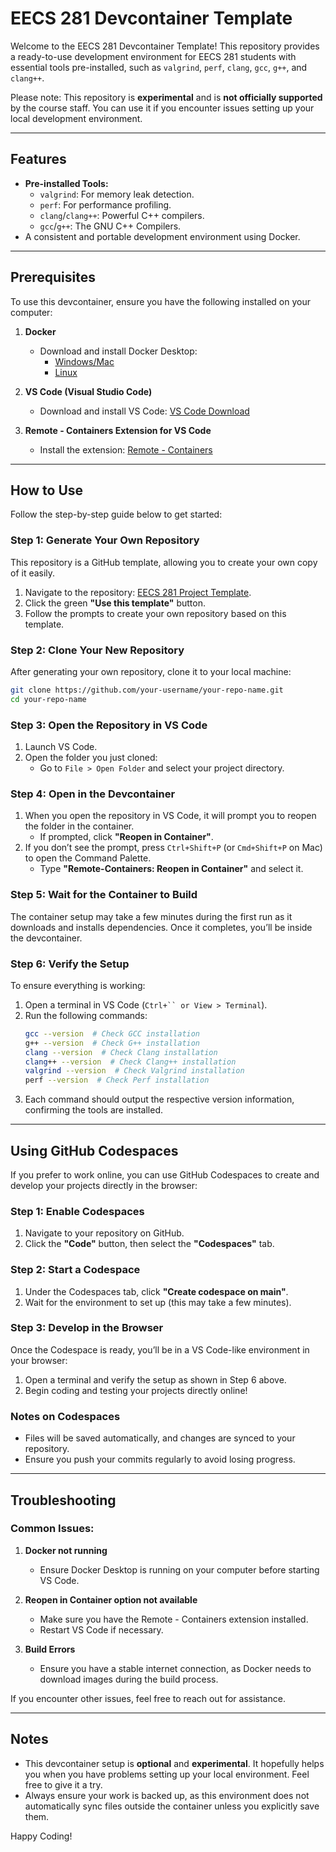 # EECS 281 Devcontainer Template

Welcome to the EECS 281 Devcontainer Template! This repository provides a ready-to-use development environment for EECS 281 students with essential tools pre-installed, such as `valgrind`, `perf`, `clang`, `gcc`, `g++`, and `clang++`. 

Please note: This repository is **experimental** and is **not officially supported** by the course staff. You can use it if you encounter issues setting up your local development environment.

---

## Features
- **Pre-installed Tools:** 
  - `valgrind`: For memory leak detection.
  - `perf`: For performance profiling.
  - `clang`/`clang++`: Powerful C++ compilers.
  - `gcc`/`g++`: The GNU C++ Compilers.
- A consistent and portable development environment using Docker.

---

## Prerequisites
To use this devcontainer, ensure you have the following installed on your computer:

1. **Docker**
   - Download and install Docker Desktop:
     - [Windows/Mac](https://www.docker.com/products/docker-desktop/)
     - [Linux](https://docs.docker.com/engine/install/)

2. **VS Code (Visual Studio Code)**
   - Download and install VS Code: [VS Code Download](https://code.visualstudio.com/)

3. **Remote - Containers Extension for VS Code**
   - Install the extension: [Remote - Containers](https://marketplace.visualstudio.com/items?itemName=ms-vscode-remote.remote-containers)

---

## How to Use
Follow the step-by-step guide below to get started:

### Step 1: Generate Your Own Repository
This repository is a GitHub template, allowing you to create your own copy of it easily.

1. Navigate to the repository: [EECS 281 Project Template](https://github.com/Gorgeous-Patrick/EECS281ProjectTemplate).
2. Click the green **"Use this template"** button.
3. Follow the prompts to create your own repository based on this template.

### Step 2: Clone Your New Repository
After generating your own repository, clone it to your local machine:
```bash
git clone https://github.com/your-username/your-repo-name.git
cd your-repo-name
```

### Step 3: Open the Repository in VS Code
1. Launch VS Code.
2. Open the folder you just cloned:
   - Go to `File > Open Folder` and select your project directory.

### Step 4: Open in the Devcontainer
1. When you open the repository in VS Code, it will prompt you to reopen the folder in the container.
   - If prompted, click **"Reopen in Container"**.
2. If you don’t see the prompt, press `Ctrl+Shift+P` (or `Cmd+Shift+P` on Mac) to open the Command Palette.
   - Type **"Remote-Containers: Reopen in Container"** and select it.

### Step 5: Wait for the Container to Build
The container setup may take a few minutes during the first run as it downloads and installs dependencies. Once it completes, you’ll be inside the devcontainer.

### Step 6: Verify the Setup
To ensure everything is working:

1. Open a terminal in VS Code (`Ctrl+`` or View > Terminal`).
2. Run the following commands:
   ```bash
   gcc --version  # Check GCC installation
   g++ --version  # Check G++ installation
   clang --version  # Check Clang installation
   clang++ --version  # Check Clang++ installation
   valgrind --version  # Check Valgrind installation
   perf --version  # Check Perf installation
   ```
3. Each command should output the respective version information, confirming the tools are installed.

---

## Using GitHub Codespaces
If you prefer to work online, you can use GitHub Codespaces to create and develop your projects directly in the browser:

### Step 1: Enable Codespaces
1. Navigate to your repository on GitHub.
2. Click the **"Code"** button, then select the **"Codespaces"** tab.

### Step 2: Start a Codespace
1. Under the Codespaces tab, click **"Create codespace on main"**.
2. Wait for the environment to set up (this may take a few minutes).

### Step 3: Develop in the Browser
Once the Codespace is ready, you’ll be in a VS Code-like environment in your browser:
1. Open a terminal and verify the setup as shown in Step 6 above.
2. Begin coding and testing your projects directly online!

### Notes on Codespaces
- Files will be saved automatically, and changes are synced to your repository.
- Ensure you push your commits regularly to avoid losing progress.

---

## Troubleshooting

### Common Issues:
1. **Docker not running**
   - Ensure Docker Desktop is running on your computer before starting VS Code.

2. **Reopen in Container option not available**
   - Make sure you have the Remote - Containers extension installed.
   - Restart VS Code if necessary.

3. **Build Errors**
   - Ensure you have a stable internet connection, as Docker needs to download images during the build process.

If you encounter other issues, feel free to reach out for assistance.

---

## Notes
- This devcontainer setup is **optional** and **experimental**. It hopefully helps you when you have problems setting up your local environment. Feel free to give it a try.
- Always ensure your work is backed up, as this environment does not automatically sync files outside the container unless you explicitly save them.

Happy Coding!